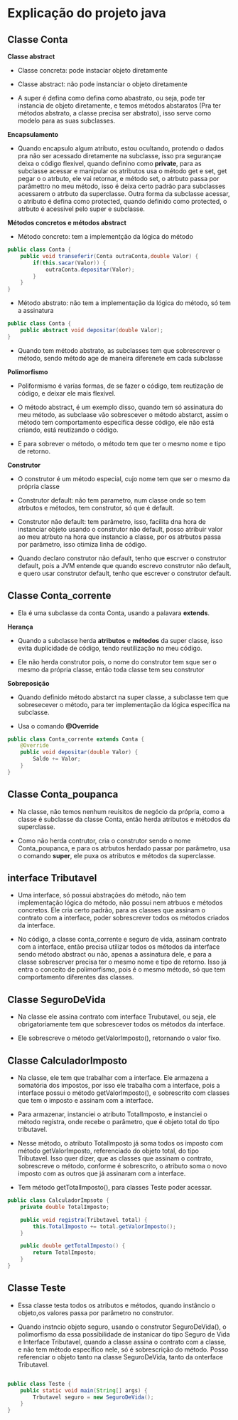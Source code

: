 # Explicação do projeto java

## Classe Conta

**Classe abstract**

- Classe concreta: pode instaciar objeto diretamente
- Classe abstract: não pode instanciar o objeto diretamente

- A super é defina como defina como abastrato, ou seja, pode ter instancia de objeto diretamente, e temos métodos abstaratos (Pra ter métodos abstrato, a classe precisa ser abstrato), isso serve como modelo para as suas subclasses.

**Encapsulamento**

- Quando encapsulo algum atributo, estou ocultando, protendo o dados pra não ser acessado diretamente na subclasse, isso pra segurançae deixa o código flexivel, quando definino como **private**, para as subclasse acessar e manipular os atributos usa o método get e set, get pegar o o atrbuto, ele vai retornar, e método set, o atrbuto passa por parâmettro no meu método, isso é deixa certo padrão para subclasses acessarem o atrbuto da superclasse. Outra forma da subclasse acessar, o atributo é defina como protected, quando definido como protected, o atrbuto é acessivel pelo super e subclasse.

**Métodos concretos e métodos abstract**

- Método concreto: tem a implementção da lógica do método

```java
public class Conta {
    public void transeferir(Conta outraConta,double Valor) {
        if(this.sacar(Valor)) {
            outraConta.depositar(Valor);
        }
    }
}
```

- Método abstrato: não tem a implementação da lógica do método, só tem a assinatura

```java
public class Conta {
    public abstract void depositar(double Valor);
}
```

- Quando tem método abstrato, as subclasses tem que sobrescrever o método, sendo método age de maneira diferenete em cada subclasse

**Polimorfismo**

- Poliformismo é varías formas, de se fazer o código, tem reutização de código, e deixar ele mais flexível.

- O método abstract, é um exemplo disso, quando tem só assinatura do meu método, as subclaase vão sobrescever o método abstarct, assim o método tem comportamento especifica desse código, ele não está criando, está reutizando o código.

- E para sobrever o método, o método tem que ter o mesmo nome e tipo de retorno.

**Construtor**

- O construtor é um método especial, cujo nome tem que ser o mesmo da própria classe

- Construtor default: não tem parametro, num classe onde so tem atrbutos e métodos, tem construtor, só que é default.

- Construtor não default: tem parâmetro, isso, facilita dna hora de instanciar objeto usando o construtor não default, posso atribuir valor ao meu atrbuto na hora que instancio a classe, por os atrbutos passa por parâmetro, isso otimiza linha de código.

- Quando declaro construtor não default, tenho que escrver o construtor default, pois a JVM entende que quando escrevo construtor não default, e quero usar construtor default, tenho que escrever o construtor default.

## Classe Conta_corrente

- Ela é uma subclasse da conta Conta, usando a palavara **extends**.

**Herança**

- Quando a subclasse herda **atributos** e **métodos** da super classe, isso evita duplicidade de código, tendo reutilização no meu código.

- Ele não herda construtor pois, o nome do construtor tem sque ser o mesmo da própria classe, então toda classe tem seu construtor

**Sobreposição**

- Quando definido método abstarct na super classe, a subclasse tem que sobresecever o método, para ter implementação da lógica especifíca na subclasse.

- Usa o comando **@Override**

```java
public class Conta_corrente extends Conta {
    @Override
    public void depositar(double Valor) {
        Saldo += Valor;
    }
}
```
## Classe Conta_poupanca

- Na classe, não temos nenhum reuisitos de negócio da própria, como a classe é subclasse da classe Conta, então herda atributos e métodos da superclasse. 

- Como não herda contrutor, cria o construtor sendo o nome Conta_poupanca, e para os atrbutos herdado passar por parâmetro, usa o comando **super**, ele puxa os atributos e métodos da superclasse.

## interface Tributavel

- Uma interface, só possui abstrações do método, não tem implementação lógica do método, não possui nem atrbuos e métodos concretos. Ele cria certo padrão, para as classes que assinam o contrato com a interface, poder sobrescrever todos os métodos criados da interface.

- No código, a classe conta_corrente e seguro de vida, assinam contrato com a interface, então precisa utilizar todos os métodos da interface sendo método abstract ou não, apenas a assinatura dele, e para a classe sobrescrver precisa ter o mesmo nome e tipo de retorno. Isso já entra o conceito de polimorfismo, pois é o mesmo método, só que tem comportamento diferentes das classes.


## Classe SeguroDeVida

- Na classe ele assina contrato com interface Trubutavel, ou seja, ele obrigatoriamente tem que sobrescever todos os métodos da interface.

- Ele sobrescreve o método getValorImposto(), retornando o valor fixo.

## Classe CalculadorImposto

- Na classe, ele tem que trabalhar com a interface. Ele armazena a somatória dos impostos, por isso ele trabalha com a interface, pois a interface possui o método getValorImposto(), e sobrescrito com classes que tem o imposto e assinam com a interface.

- Para armazenar, instanciei o atributo TotalImposto, e instanciei o método registra, onde recebe o parâmetro, que é objeto total do tipo tributavel.

- Nesse método, o atributo TotalImposto já soma todos os imposto com método getValorImposto, referenciado do objeto total, do tipo Tributavel. Isso quer dizer, que as classes que assinam o contrato, sobrescreve o método, conforme é sobrescrito, o atributo soma o novo imposto com as outros que já assinaram com a interface.

- Tem método getTotalImposto(), para classes Teste poder acessar.

```java
public class CalculadorImpsoto {
    private double TotalImposto;

    public void registra(Tributavel total) {
        this.TotalImposto += total.getValorImposto();
    }

    public double getTotalImposto() {
        return TotalImposto;
    }
}
```

## Classe Teste

- Essa classe testa todos os atributos e métodos, quando instâncio o objeto,os valores passa por parâmetro no construtor.

- Quando instncio objeto seguro, usando o construtor SeguroDeVida(), o polimorfismo da essa possibilidade de instanicar do tipo Seguro de Vida e Interface Tributavel, quando a classe assina o contrato com a classe, e não tem método específico nele, só é sobrescrição do método. Posso referenciar o objeto tanto na classe SeguroDeVida, tanto da onterface Tributavel.

```java

public class Teste {
    public static void main(String[] args) {
        Trbutavel seguro = new SeguroDeVida();
    }
}






